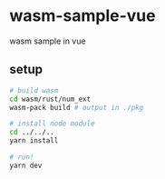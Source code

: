 # wasm-sample-vue
wasm sample in vue

## setup
```sh
# build wasm
cd wasm/rust/num_ext
wasm-pack build # output in ./pkg

# install node module
cd ../../..
yarn install

# run!
yarn dev
```
